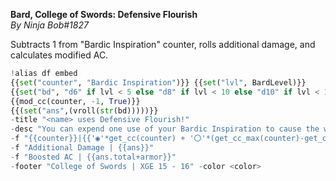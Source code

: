 **Bard, College of Swords: Defensive Flourish**  
*By Ninja Bob#1827*  
  
Subtracts 1 from "Bardic Inspiration" counter, rolls additional damage, and calculates modified AC.  
```py  
!alias df embed   
{{set("counter", "Bardic Inspiration")}} {{set("lvl", BardLevel)}}   
{{set("bd", "d6" if lvl < 5 else "d8" if lvl < 10 else "d10" if lvl < 15 else "d12")}}}   
{{mod_cc(counter, -1, True)}}  
{{(set("ans",(vroll(str(bd)))))}}  
-title "<name> uses Defensive Flourish!"   
-desc "You can expend one use of your Bardic Inspiration to cause the weapon to deal extra damage to the target you hit.  The damage equals the number you roll on the Bardic Inspiration die.  You also add the number rolled to your AC until the start of your next turn"   
-f "{{counter}}|{{'◉'*get_cc(counter) + '〇'*(get_cc_max(counter)-get_cc(counter))}}"  
-f "Additional Damage | {{ans}}"  
-f "Boosted AC | {{ans.total+armor}}"  
-footer "College of Swords | XGE 15 - 16" -color <color>  
```